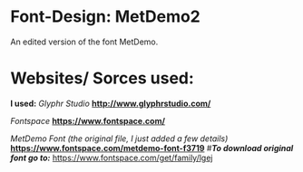# Font-Design: MetDemo2
An edited version of the font MetDemo.


# Websites/ Sorces used:
**I used:**
  *Glyphr Studio*
      **http://www.glyphrstudio.com/**
  
  *Fontspace*
      **https://www.fontspace.com/**
      
  *MetDemo Font (the original file, I just added a few details)*
      **https://www.fontspace.com/metdemo-font-f3719**
      #***To download original font go to:***
         https://www.fontspace.com/get/family/lgej
        
    
